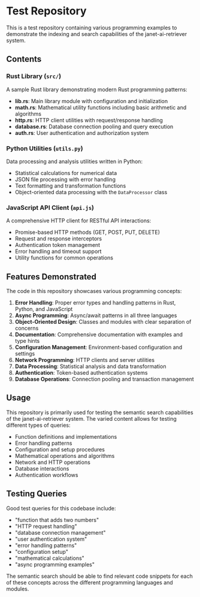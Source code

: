 # Test Repository

This is a test repository containing various programming examples to demonstrate the indexing and search capabilities of the janet-ai-retriever system.

## Contents

### Rust Library (`src/`)

A sample Rust library demonstrating modern Rust programming patterns:

- **lib.rs**: Main library module with configuration and initialization
- **math.rs**: Mathematical utility functions including basic arithmetic and algorithms
- **http.rs**: HTTP client utilities with request/response handling
- **database.rs**: Database connection pooling and query execution
- **auth.rs**: User authentication and authorization system

### Python Utilities (`utils.py`)

Data processing and analysis utilities written in Python:

- Statistical calculations for numerical data
- JSON file processing with error handling
- Text formatting and transformation functions
- Object-oriented data processing with the `DataProcessor` class

### JavaScript API Client (`api.js`)

A comprehensive HTTP client for RESTful API interactions:

- Promise-based HTTP methods (GET, POST, PUT, DELETE)
- Request and response interceptors
- Authentication token management
- Error handling and timeout support
- Utility functions for common operations

## Features Demonstrated

The code in this repository showcases various programming concepts:

1. **Error Handling**: Proper error types and handling patterns in Rust, Python, and JavaScript
2. **Async Programming**: Async/await patterns in all three languages
3. **Object-Oriented Design**: Classes and modules with clear separation of concerns
4. **Documentation**: Comprehensive documentation with examples and type hints
5. **Configuration Management**: Environment-based configuration and settings
6. **Network Programming**: HTTP clients and server utilities
7. **Data Processing**: Statistical analysis and data transformation
8. **Authentication**: Token-based authentication systems
9. **Database Operations**: Connection pooling and transaction management

## Usage

This repository is primarily used for testing the semantic search capabilities of the janet-ai-retriever system. The varied content allows for testing different types of queries:

- Function definitions and implementations
- Error handling patterns
- Configuration and setup procedures
- Mathematical operations and algorithms
- Network and HTTP operations
- Database interactions
- Authentication workflows

## Testing Queries

Good test queries for this codebase include:

- "function that adds two numbers"
- "HTTP request handling"
- "database connection management"
- "user authentication system"
- "error handling patterns"
- "configuration setup"
- "mathematical calculations"
- "async programming examples"

The semantic search should be able to find relevant code snippets for each of these concepts across the different programming languages and modules.
